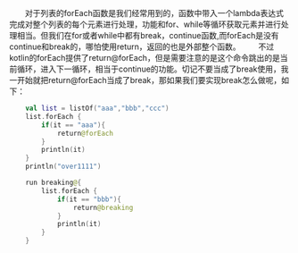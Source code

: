 &ensp;&ensp;&ensp;&ensp;对于列表的forEach函数是我们经常用到的，函数中带入一个lambda表达式完成对整个列表的每个元素进行处理，功能和for、while等循环获取元素并进行处理相当。但我们在for或者while中都有break，continue函数,而forEach是没有continue和break的，哪怕使用return，返回的也是外部整个函数。
&ensp;&ensp;&ensp;&ensp;不过kotlin的forEach提供了return@forEach，但是需要注意的是这个命令跳出的是当前循环，进入下一循环，相当于continue的功能。切记不要当成了break使用，我一开始就把return@forEach当成了break，那如果我们要实现break怎么做呢，如下：
```kotlin
    val list = listOf("aaa","bbb","ccc")
    list.forEach {
        if(it == "aaa"){
            return@forEach
        }
        println(it)
    }
    println("over1111")

    run breaking@{
        list.forEach {
            if(it == "bbb"){
                return@breaking
            }
            println(it)
        }
    }
```
